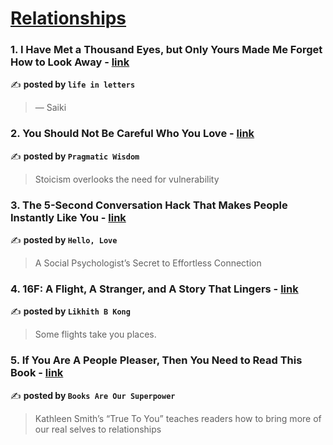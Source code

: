 
<h1><a href=https://medium.com/tag/relationships/recommended target="_blank" rel="noopener noreferrer">Relationships</a></h1>
<h3>1. I Have Met a Thousand Eyes, but Only Yours Made Me Forget How to Look Away - <a href="https://medium.com/@saikikeshi/i-have-met-a-thousand-eyes-but-only-yours-made-me-forget-how-to-look-away-b7116f731799" target="_blank" rel="noopener noreferrer">link</a></h3>

✍️ **posted by `life in letters`**

<blockquote>— Saiki</blockquote>

<h3>2. You Should Not Be Careful Who You Love - <a href="https://medium.com/a-little-stoic-wisdom/you-should-not-be-careful-who-you-love-41bb63f18c44" target="_blank" rel="noopener noreferrer">link</a></h3>

✍️ **posted by `Pragmatic Wisdom`**

<blockquote>Stoicism overlooks the need for vulnerability</blockquote>

<h3>3. The 5-Second Conversation Hack That Makes People Instantly Like You - <a href="https://medium.com/hello-love/the-5-second-conversation-hack-that-makes-people-instantly-like-you-6591c9a06690" target="_blank" rel="noopener noreferrer">link</a></h3>

✍️ **posted by `Hello, Love`**

<blockquote>A Social Psychologist’s Secret to Effortless Connection</blockquote>

<h3>4. 16F: A Flight, A Stranger, and A Story That Lingers - <a href="https://medium.com/@yzhnckgnmc/16f-a-flight-a-stranger-and-a-story-that-lingers-d81238c7024b" target="_blank" rel="noopener noreferrer">link</a></h3>

✍️ **posted by `Likhith B Kong`**

<blockquote>Some flights take you places.</blockquote>

<h3>5. If You Are A People Pleaser, Then You Need to Read This Book - <a href="https://medium.com/books-are-our-superpower/if-you-are-a-people-pleaser-then-you-need-to-read-this-book-fbf23ba6eaca" target="_blank" rel="noopener noreferrer">link</a></h3>

✍️ **posted by `Books Are Our Superpower`**

<blockquote>Kathleen Smith’s “True To You” teaches readers how to bring more of our real selves to relationships</blockquote>

